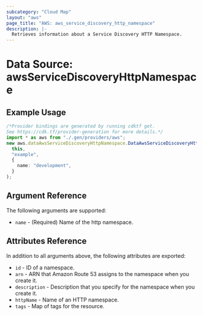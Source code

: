 ```yaml
---
subcategory: "Cloud Map"
layout: "aws"
page_title: "AWS: aws_service_discovery_http_namespace"
description: |-
  Retrieves information about a Service Discovery HTTP Namespace.
---
```


# Data Source: awsServiceDiscoveryHttpNamespace

## Example Usage

```typescript
/*Provider bindings are generated by running cdktf get.
See https://cdk.tf/provider-generation for more details.*/
import * as aws from "./.gen/providers/aws";
new aws.dataAwsServiceDiscoveryHttpNamespace.DataAwsServiceDiscoveryHttpNamespace(
  this,
  "example",
  {
    name: "development",
  }
);

```

## Argument Reference

The following arguments are supported:

* `name` - (Required) Name of the http namespace.

## Attributes Reference

In addition to all arguments above, the following attributes are exported:

* `id` - ID of a namespace.
* `arn` - ARN that Amazon Route 53 assigns to the namespace when you create it.
* `description` - Description that you specify for the namespace when you create it.
* `httpName` - Name of an HTTP namespace.
* `tags` - Map of tags for the resource.
